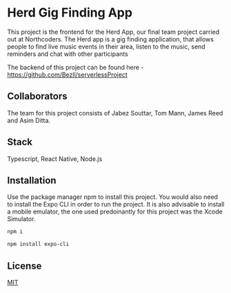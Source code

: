 # Herd Gig Finding App

This project is the frontend for the Herd App, our final team project carried out at Northcoders.
The Herd app is a gig finding application, that allows people to find live music events in their area, listen to the music, send reminders and chat with other participants

The backend of this project can be found here - https://github.com/Bezll/serverlessProject

## Collaborators

The team for this project consists of Jabez Souttar, Tom Mann, James Reed and Asim Ditta.

## Stack

Typescript, React Native, Node.js

## Installation

Use the package manager npm to install this project.
You would also need to install the Expo CLI in order to run the project.
It is also advisable to install a mobile emulator, the one used predoinantly for this project was the Xcode Simulator.

```bash
npm i
```
```bash
npm install expo-cli
```

## License
[MIT](https://choosealicense.com/licenses/mit/)
